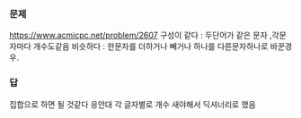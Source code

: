 ### 문제
https://www.acmicpc.net/problem/2607
구성이 같다 : 두단어가 같은 문자 ,각문자마다 개수도같음
비슷하다 : 한문자를 더하거나 빼거나 하나를 다른문자하나로 바꾼경우.
### 답
집합으로 하면 될 것같다 응안대 각 글자별로 개수 새야해서 딕셔너리로 했음
```

```

